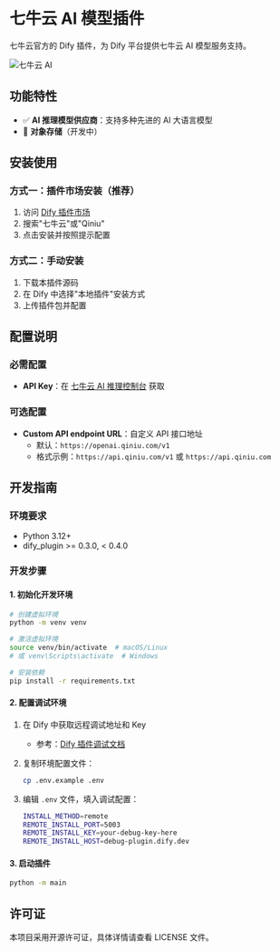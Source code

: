 # 七牛云 AI 模型插件

七牛云官方的 Dify 插件，为 Dify 平台提供七牛云 AI 模型服务支持。

![七牛云 AI](assets/qiniu_ai.png)

## 功能特性

- ✅ **AI 推理模型供应商**：支持多种先进的 AI 大语言模型
- 🔄 **对象存储**（开发中）

## 安装使用

### 方式一：插件市场安装（推荐）

1. 访问 [Dify 插件市场](https://marketplace.dify.ai)
2. 搜索"七牛云"或"Qiniu"
3. 点击安装并按照提示配置

### 方式二：手动安装

1. 下载本插件源码
2. 在 Dify 中选择"本地插件"安装方式
3. 上传插件包并配置

## 配置说明

### 必需配置

- **API Key**：在 [七牛云 AI 推理控制台](https://portal.qiniu.com/ai-inference/api-key) 获取

### 可选配置

- **Custom API endpoint URL**：自定义 API 接口地址
  - 默认：`https://openai.qiniu.com/v1`
  - 格式示例：`https://api.qiniu.com/v1` 或 `https://api.qiniu.com`

## 开发指南

### 环境要求

- Python 3.12+
- dify_plugin >= 0.3.0, < 0.4.0

### 开发步骤

#### 1. 初始化开发环境

```bash
# 创建虚拟环境
python -m venv venv

# 激活虚拟环境
source venv/bin/activate  # macOS/Linux
# 或 venv\Scripts\activate  # Windows

# 安装依赖
pip install -r requirements.txt
```

#### 2. 配置调试环境

1. 在 Dify 中获取远程调试地址和 Key
   - 参考：[Dify 插件调试文档](https://docs.dify.ai/zh-hans/plugins/quick-start/debug-plugin)

2. 复制环境配置文件：

   ```bash
   cp .env.example .env
   ```

3. 编辑 `.env` 文件，填入调试配置：

   ```bash
   INSTALL_METHOD=remote
   REMOTE_INSTALL_PORT=5003
   REMOTE_INSTALL_KEY=your-debug-key-here
   REMOTE_INSTALL_HOST=debug-plugin.dify.dev
   ```

#### 3. 启动插件

```bash
python -m main
```

## 许可证

本项目采用开源许可证，具体详情请查看 LICENSE 文件。
